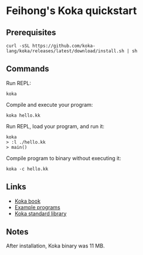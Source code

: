 # Feihong's Koka quickstart

## Prerequisites

    curl -sSL https://github.com/koka-lang/koka/releases/latest/download/install.sh | sh

## Commands

Run REPL:

    koka

Compile and execute your program:

    koka hello.kk

Run REPL, load your program, and run it:

    koka
    > :l ./hello.kk
    > main()

Compile program to binary without executing it:

    koka -c hello.kk

## Links

- [Koka book](https://koka-lang.github.io/koka/doc/book.html)
- [Example programs](https://github.com/koka-lang/koka/tree/master/samples)
- [Koka standard library](https://koka-lang.github.io/koka/doc/toc.html)

## Notes

After installation, Koka binary was 11 MB.
